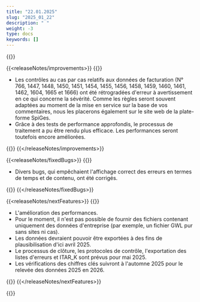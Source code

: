 ```yaml
---
title: "22.01.2025" 
slug: "2025_01_22" 
description: " "
weight: -3
type: docs
keywords: []
---
```


{{<releaseNotes responsible="Stefan Neubert">}}

{{<releaseNotes/improvements>}}
{{<markdown>}}

- Les contrôles au cas par cas relatifs aux données de facturation (N° 766, 1447, 1448, 1450, 1451, 1454, 1455, 1456, 1458, 1459, 1460, 1461, 1462, 1604, 1665 et 1666) ont été rétrogradées d'erreur à avertissement en ce qui concerne la sévérité. Comme les règles seront souvent adaptées au moment de la mise en service sur la base de vos commentaires, nous les placerons également sur le site web de la plate-forme SpiGes.
- Grâce à des tests de performance approfondis, le processus de traitement a pu être rendu plus efficace. Les performances seront toutefois encore améliorées.

{{</markdown>}}
{{</releaseNotes/improvements>}}

{{<releaseNotes/fixedBugs>}}
{{<markdown>}}

- Divers bugs, qui empêchaient l'affichage correct des erreurs en termes de temps et de contenu, ont été corrigés.

{{</markdown>}}
{{</releaseNotes/fixedBugs>}}

{{<releaseNotes/nextFeatures>}}
{{<markdown>}}

- L'amélioration des performances.
- Pour le moment, il n'est pas possible de fournir des fichiers contenant uniquement des données d'entreprise (par exemple, un fichier GWL pur sans sites ni cas).
- Les données devraient pouvoir être exportées à des fins de plausibilisation d'ici avril 2025.
- Le processus de clôture, les protocoles de contrôle, l'exportation des listes d'erreurs et ITAR_K sont prévus pour mai 2025.
- Les vérifications des chiffres clés suivront à l'automne 2025 pour le relevée des données 2025 en 2026.

{{</markdown>}}
{{</releaseNotes/nextFeatures>}}

{{</releaseNotes>}}

